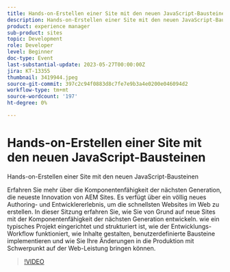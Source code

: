 ```yaml
---
title: Hands-on-Erstellen einer Site mit den neuen JavaScript-Bausteinen
description: Hands-on-Erstellen einer Site mit den neuen JavaScript-BausteinenErfahren Sie mehr über die Composability der nächsten Generation, die neueste Innovation von AEM Sites. Es verfügt über ein völlig neues Authoring- und Entwicklererlebnis, um die schnellsten Websites im Web zu erstellen. In dieser Sitzung erfahren Sie, wie Sie von Grund auf neue Sites mit der Komponentenfähigkeit der nächsten Generation entwickeln. wie ein typisches Projekt eingerichtet und strukturiert ist, wie der Entwicklungs-Workflow funktioniert, wie Inhalte gestalten, benutzerdefinierte Bausteine implementieren und wie Sie Ihre Änderungen in die Produktion mit Schwerpunkt auf der Web-Leistung bringen können.
product: experience manager
sub-product: sites
topic: Development
role: Developer
level: Beginner
doc-type: Event
last-substantial-update: 2023-05-27T00:00:00Z
jira: KT-13355
thumbnail: 3419944.jpeg
source-git-commit: 397c2c94f0883d8c7fe7e9b3a4e0200e046094d2
workflow-type: tm+mt
source-wordcount: '197'
ht-degree: 0%

---
```



# Hands-on-Erstellen einer Site mit den neuen JavaScript-Bausteinen

Hands-on-Erstellen einer Site mit den neuen JavaScript-Bausteinen

Erfahren Sie mehr über die Komponentenfähigkeit der nächsten Generation, die neueste Innovation von AEM Sites. Es verfügt über ein völlig neues Authoring- und Entwicklererlebnis, um die schnellsten Websites im Web zu erstellen. In dieser Sitzung erfahren Sie, wie Sie von Grund auf neue Sites mit der Komponentenfähigkeit der nächsten Generation entwickeln. wie ein typisches Projekt eingerichtet und strukturiert ist, wie der Entwicklungs-Workflow funktioniert, wie Inhalte gestalten, benutzerdefinierte Bausteine implementieren und wie Sie Ihre Änderungen in die Produktion mit Schwerpunkt auf der Web-Leistung bringen können.

>[!VIDEO](https://video.tv.adobe.com/v/3419944/?learn=on)
